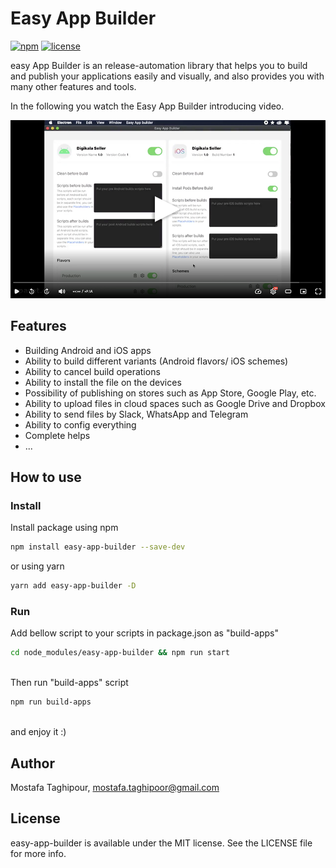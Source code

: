 # Easy App Builder


[![npm](https://img.shields.io/npm/v/easy-app-builder.svg)](https://www.npmjs.com/package/easy-app-builder)
[![license](https://img.shields.io/badge/license-MIT-brightgreen.svg)](LICENSE)

easy App Builder is an release-automation library that helps you to build and publish your applications easily and visually, and also provides you with many other features and tools.

In the following you watch the Easy App Builder introducing video.

[![VIDEO](https://raw.githubusercontent.com/MostafaTaghipour/easy-app-builder/main/src/assets/help/videoScreenshot.png)](https://www.aparat.com/v/p0tK3)


## Features
- Building Android and iOS apps
- Ability to build different variants (Android flavors/ iOS schemes)
- Ability to cancel build operations
- Ability to install the file on the devices
- Possibility of publishing on stores such as App Store, Google Play, etc.
- Ability to upload files in cloud spaces such as Google Drive and Dropbox
- Ability to send files by Slack, WhatsApp and Telegram
- Ability to config everything
- Complete helps 
- ...

## How to use

### Install
Install package using npm
```bash
npm install easy-app-builder --save-dev
```

or using yarn
```bash
yarn add easy-app-builder -D
```

### Run 

Add bellow script to your scripts in package.json as "build-apps"
```bash
cd node_modules/easy-app-builder && npm run start
```
<br>
 Then run "build-apps" script
 
 ```bash
npm run build-apps
```

<br>
and enjoy it :)

<br>

## Author
Mostafa Taghipour, mostafa.taghipoor@gmail.com

## License
easy-app-builder is available under the MIT license. See the LICENSE file for more info.